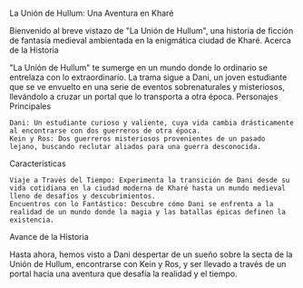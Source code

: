 La Unión de Hullum: Una Aventura en Kharé

Bienvenido al breve vistazo de "La Unión de Hullum", una historia de ficción de fantasía medieval ambientada en la enigmática ciudad de Kharé.
Acerca de la Historia

"La Unión de Hullum" te sumerge en un mundo donde lo ordinario se entrelaza con lo extraordinario. La trama sigue a Dani, un joven estudiante que se ve envuelto en una serie de eventos sobrenaturales y misteriosos, llevándolo a cruzar un portal que lo transporta a otra época.
Personajes Principales

    Dani: Un estudiante curioso y valiente, cuya vida cambia drásticamente al encontrarse con dos guerreros de otra época.
    Kein y Ros: Dos guerreros misteriosos provenientes de un pasado lejano, buscando reclutar aliados para una guerra desconocida.

Características

    Viaje a Través del Tiempo: Experimenta la transición de Dani desde su vida cotidiana en la ciudad moderna de Kharé hasta un mundo medieval lleno de desafíos y descubrimientos.
    Encuentros con lo Fantástico: Descubre cómo Dani se enfrenta a la realidad de un mundo donde la magia y las batallas épicas definen la existencia.

Avance de la Historia

Hasta ahora, hemos visto a Dani despertar de un sueño sobre la secta de la Unión de Hullum, encontrarse con Kein y Ros, y ser llevado a través de un portal hacia una aventura que desafía la realidad y el tiempo.